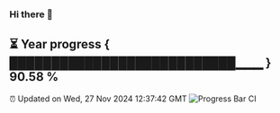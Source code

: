 ### Hi there 👋
⏳ Year progress { ███████████████████████████▁▁▁ } 90.58 %
---
⏰ Updated on Wed, 27 Nov 2024 12:37:42 GMT
![Progress Bar CI](https://github.com/liununu/liununu/workflows/Progress%20Bar%20CI/badge.svg)
